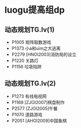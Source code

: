 # luogu提高组dp

## 动态规划TG.lv(1)

- P1005 矩阵取数游戏
- P1373 小a和uim之大逃离
- P2279 [HNOI2003]消防局的设立
- P1220 关路灯
- P1156 垃圾陷阱

## 动态规划TG.lv(2)

- P1273 有线电视网
- P1169 [ZJOI2007]棋盘制作
- P2577 [ZJOI2005]午餐
- P1070 道路游戏
- P2051 [AHOI2009]中国象棋
